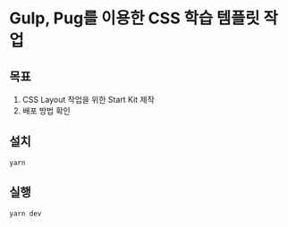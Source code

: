 # Gulp, Pug를 이용한 CSS 학습 템플릿 작업

## 목표

1. CSS Layout 작업을 위한 Start Kit 제작
2. 배포 방법 확인

## 설치

```
yarn
```

## 실행

```
yarn dev
```
